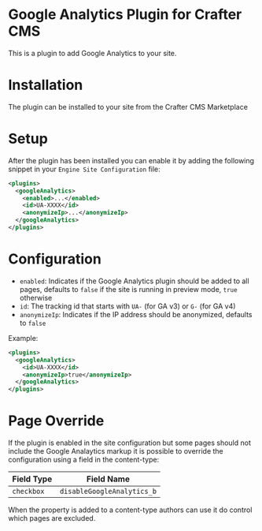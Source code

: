 # Google Analytics Plugin for Crafter CMS

This is a plugin to add Google Analytics to your site.

# Installation

The plugin can be installed to your site from the Crafter CMS Marketplace

# Setup

After the plugin has been installed you can enable it by adding the following snippet in your
`Engine Site Configuration` file:

```xml
<plugins>
  <googleAnalytics>
    <enabled>...</enabled>
    <id>UA-XXXX</id>
    <anonymizeIp>...</anonymizeIp>
  </googleAnalytics>
</plugins>
```

# Configuration

- `enabled`: Indicates if the Google Analytics plugin should be added to all pages, defaults to `false` if the site
  is running in preview mode, `true` otherwise
- `id`: The tracking id that starts with `UA-` (for GA v3) or `G-` (for GA v4)
- `anonymizeIp`: Indicates if the IP address should be anonymized, defaults to `false`

Example:

```xml
<plugins>
  <googleAnalytics>
    <id>UA-XXXX</id>
    <anonymizeIp>true</anonymizeIp>
  </googleAnalytics>
</plugins>
```

# Page Override

If the plugin is enabled in the site configuration but some pages should not include the Google Analaytics markup it
is possible to override the configuration using a field in the content-type:

| Field Type |  Field Name          |
|------------|----------------------|
| `checkbox` | `disableGoogleAnalytics_b` |

When the property is added to a content-type authors can use it do control which pages are excluded.
